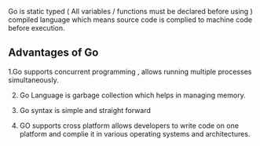 Go is static typed ( All variables / functions must be declared before using ) compiled language which means source code is complied to machine code before execution.

## Advantages of Go

1.Go supports concurrent programming , allows running multiple processes simultaneously.

2. Go Language is garbage collection which helps in managing memory.

3. Go syntax is simple and straight forward
4.  GO supports cross platform allows developers to write code on one platform and complie it in various operating systems and architectures.
